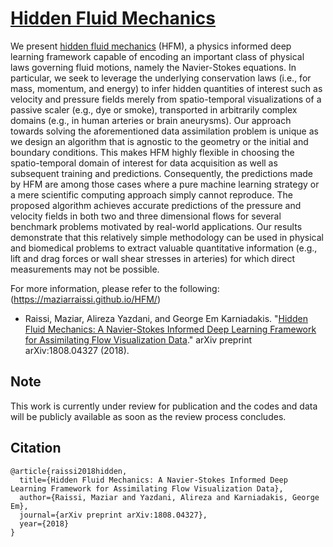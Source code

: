 # [Hidden Fluid Mechanics](https://maziarraissi.github.io/HFM/)

We present [hidden fluid mechanics](https://arxiv.org/abs/1808.04327) (HFM), a physics informed deep learning framework capable of encoding an important class of physical laws governing fluid motions, namely the Navier-Stokes equations. In particular, we seek to leverage the underlying conservation laws (i.e., for mass, momentum, and energy) to infer hidden quantities of interest such as velocity and pressure fields merely from spatio-temporal visualizations of a passive scaler (e.g., dye or smoke), transported in arbitrarily complex domains (e.g., in human arteries or brain aneurysms). Our approach towards solving the aforementioned data assimilation problem is unique as we design an algorithm that is agnostic to the geometry or the initial and boundary conditions. This makes HFM highly flexible in choosing the spatio-temporal domain of interest for data acquisition as well as subsequent training and predictions. Consequently, the predictions made by HFM are among those cases where a pure machine learning strategy or a mere scientific computing approach simply cannot reproduce. The proposed algorithm achieves accurate predictions of the pressure and velocity fields in both two and three dimensional flows for several benchmark problems motivated by real-world applications. Our results demonstrate that this relatively simple methodology can be used in physical and biomedical problems to extract valuable quantitative information (e.g., lift and drag forces or wall shear stresses in arteries) for which direct measurements may not be possible.

For more information, please refer to the following: (https://maziarraissi.github.io/HFM/)

  - Raissi, Maziar, Alireza Yazdani, and George Em Karniadakis. "[Hidden Fluid Mechanics: A Navier-Stokes Informed Deep Learning Framework for Assimilating Flow Visualization Data](https://arxiv.org/abs/1808.04327)." arXiv preprint arXiv:1808.04327 (2018).

## Note

This work is currently under review for publication and the codes and data will be publicly available as soon as the review process concludes.

## Citation

    @article{raissi2018hidden,
      title={Hidden Fluid Mechanics: A Navier-Stokes Informed Deep Learning Framework for Assimilating Flow Visualization Data},
      author={Raissi, Maziar and Yazdani, Alireza and Karniadakis, George Em},
      journal={arXiv preprint arXiv:1808.04327},
      year={2018}
    }

